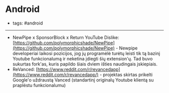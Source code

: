 # Android

- tags: #android
---

* NewPipe x SponsorBlock x Return YouTube Dislike: [https://github.com/polymorphicshade/NewPipe](https://github.com/polymorphicshade/NewPipe) - Newpipe developeriai laikosi pozicijos, jog jų programėlė turėtų leisti tik tą bazinį Youtube funkcionalumą ir neketina įdiegti šių extension'ų. Tad buvo sukurtas fork'as, kuris papildo šiais dviem išties naudingais įskiepiais.
* ReVanced: [https://www.reddit.com/r/revancedapp](https://www.reddit.com/r/revancedapp/) - projektas skirtas prikelti Google'o uždraustą Vanced (standartinį originalų Youtube klientą su praplėstu funkcionalumu)
